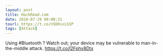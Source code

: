 ```yaml
---
layout: post
title: HackRead.com
date: 2018-07-29 00:00:21
tourl: https://t.co/n5DKssLSIP
tags: [Attack]
---
```

Using #Bluetooth ? Watch out; your device may be vulnerable to man-in-the-middle attack.
https://t.co/l2Fphv8Dtx